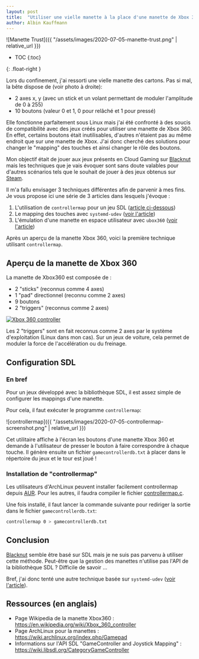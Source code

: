 ```yaml
---
layout: post
title:  "Utiliser une vielle manette à la place d'une manette de Xbox 360"
author: Albin Kauffmann
---
```


<div markdown="1">

![Manette Trust]({{ "/assets/images/2020-07-05-manette-trust.png" | relative_url }})

* TOC
{:toc}

</div>{: .float-right }

Lors du confinement, j'ai ressorti une vielle manette des cartons.
Pas si mal, la bête dispose de (voir photo à droite):
- 2 axes x, y (avec un stick et un volant permettant de moduler l'amplitude de 0 à 255)
- 10 boutons (valeur 0 et 1, 0 pour relâché et 1 pour pressé)

Elle fonctionne parfaitement sous Linux mais j'ai été confronté à des soucis de compatibilité avec des jeux créés pour utiliser une manette de Xbox 360.
En effet, certains boutons était inutilisables, d'autres n'étaient pas au même endroit que sur une manette de Xbox.
J'ai donc cherché des solutions pour changer le "mapping" des touches et ainsi changer le rôle des boutons.

Mon objectif était de jouer aux jeux présents en Cloud Gaming sur [Blacknut](https://www.blacknut.com/fr) mais les techniques que je vais évoquer sont sans doute valables pour d'autres scénarios tels que le souhait de jouer à des jeux obtenus sur [Steam](https://fr.wikipedia.org/wiki/Steam).

Il m'a fallu envisager 3 techniques différentes afin de parvenir à mes fins.
Je vous propose ici une série de 3 articles dans lesquels j'évoque :
1. L'utilisation de `controllermap` pour un jeu SDL ([article ci-dessous](#configuration-sdl))
1. Le mapping des touches avec `systemd-udev` ([voir l'article](../../../2020/07/22/systemd-udev.html))
1. L'émulation d'une manette en espace utilisateur avec `ubox360` ([voir l'article](../../../2021/09/26/ubox360.html))

Après un aperçu de la manette Xbox 360, voici la première technique utilisant `controllermap`.

## Aperçu de la manette de Xbox 360

La manette de Xbox360 est composée de :
- 2 "sticks" (reconnus comme 4 axes)
- 1 "pad" directionnel (reconnu comme 2 axes)
- 9 boutons
- 2 "triggers" (reconnus comme 2 axes)

[![Xbox 360 controller](https://upload.wikimedia.org/wikipedia/commons/thumb/2/2c/360_controller.svg/512px-360_controller.svg.png)](https://commons.wikimedia.org/wiki/File:360_controller.svg)

Les 2 "triggers" sont en fait reconnus comme 2 axes par le système d'exploitation (Linux dans mon cas).
Sur un jeux de voiture, cela permet de moduler la force de l'accélération ou du freinage.

## Configuration SDL

### En bref

Pour un jeux développé avec la bibliothèque SDL, il est assez simple de configurer les mappings d'une manette.

Pour cela, il faut exécuter le programme `controllermap`:

![controllermap]({{ "/assets/images/2020-07-05-controllermap-screenshot.png" | relative_url }})

Cet utilitaire affiche à l'écran les boutons d'une manette Xbox 360 et demande à l'utilisateur de presser le bouton à faire correspondre à chaque touche.
Il génère ensuite un fichier `gamecontrollerdb.txt` à placer dans le répertoire du jeux et le tour est joué !

### Installation de "controllermap"

Les utilisateurs d'ArchLinux peuvent installer facilement controllermap depuis [AUR](https://aur.archlinux.org/packages/controllermap).
Pour les autres, il faudra compiler le fichier [controllermap.c](http://hg.libsdl.org/SDL/raw-file/tip/test/controllermap.c).

Une fois installé, il faut lancer la commande suivante pour rediriger la sortie dans le fichier `gamecontrollerdb.txt`:

```bash
controllermap 0 > gamecontrollerdb.txt
```

## Conclusion

[Blacknut](https://www.blacknut.com/fr) semble être basé sur SDL mais je ne suis pas parvenu à utiliser cette méthode.
Peut-être que la gestion des manettes n'utilise pas l'API de la bibliothèque SDL ? Difficile de savoir ...

Bref, j'ai donc tenté une autre technique basée sur `systemd-udev` ([voir l'article](../../../2020/07/22/systemd-udev.html)).

## Ressources (en anglais)

- Page Wikipedia de la manette Xbox360 : <https://en.wikipedia.org/wiki/Xbox_360_controller>
- Page ArchLinux pour la manettes : <https://wiki.archlinux.org/index.php/Gamepad>
- Informations sur l'API SDL "GameController and Joystick Mapping" : <https://wiki.libsdl.org/CategoryGameController>
